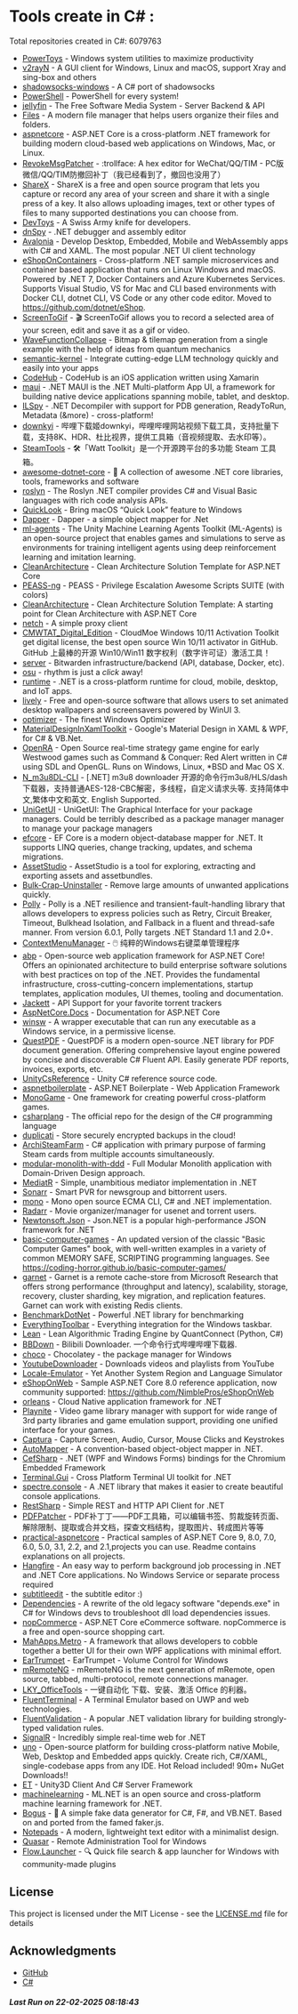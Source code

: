 # Tools create in C# : 

Total repositories created in C#: 6079763

- [PowerToys](https://github.com/microsoft/PowerToys) - Windows system utilities to maximize productivity
- [v2rayN](https://github.com/2dust/v2rayN) - A GUI client for Windows, Linux and macOS, support Xray and sing-box and others
- [shadowsocks-windows](https://github.com/shadowsocks/shadowsocks-windows) - A C# port of shadowsocks
- [PowerShell](https://github.com/PowerShell/PowerShell) - PowerShell for every system!
- [jellyfin](https://github.com/jellyfin/jellyfin) - The Free Software Media System - Server Backend & API
- [Files](https://github.com/files-community/Files) - A modern file manager that helps users organize their files and folders.
- [aspnetcore](https://github.com/dotnet/aspnetcore) - ASP.NET Core is a cross-platform .NET framework for building modern cloud-based web applications on Windows, Mac, or Linux.
- [RevokeMsgPatcher](https://github.com/huiyadanli/RevokeMsgPatcher) - :trollface: A hex editor for WeChat/QQ/TIM - PC版微信/QQ/TIM防撤回补丁（我已经看到了，撤回也没用了）
- [ShareX](https://github.com/ShareX/ShareX) - ShareX is a free and open source program that lets you capture or record any area of your screen and share it with a single press of a key. It also allows uploading images, text or other types of files to many supported destinations you can choose from.
- [DevToys](https://github.com/DevToys-app/DevToys) - A Swiss Army knife for developers.
- [dnSpy](https://github.com/dnSpy/dnSpy) - .NET debugger and assembly editor
- [Avalonia](https://github.com/AvaloniaUI/Avalonia) - Develop Desktop, Embedded, Mobile and WebAssembly apps with C# and XAML. The most popular .NET UI client technology
- [eShopOnContainers](https://github.com/dotnet-architecture/eShopOnContainers) - Cross-platform .NET sample microservices and container based application that runs on Linux Windows and macOS. Powered by .NET 7, Docker Containers and Azure Kubernetes Services. Supports Visual Studio, VS for Mac and CLI based environments with Docker CLI, dotnet CLI, VS Code or any other code editor. Moved to https://github.com/dotnet/eShop.
- [ScreenToGif](https://github.com/NickeManarin/ScreenToGif) - 🎬 ScreenToGif allows you to record a selected area of your screen, edit and save it as a gif or video.
- [WaveFunctionCollapse](https://github.com/mxgmn/WaveFunctionCollapse) - Bitmap & tilemap generation from a single example with the help of ideas from quantum mechanics
- [semantic-kernel](https://github.com/microsoft/semantic-kernel) - Integrate cutting-edge LLM technology quickly and easily into your apps
- [CodeHub](https://github.com/CodeHubApp/CodeHub) - CodeHub is an iOS application written using Xamarin
- [maui](https://github.com/dotnet/maui) - .NET MAUI is the .NET Multi-platform App UI, a framework for building native device applications spanning mobile, tablet, and desktop.
- [ILSpy](https://github.com/icsharpcode/ILSpy) - .NET Decompiler with support for PDB generation, ReadyToRun, Metadata (&more) - cross-platform!
- [downkyi](https://github.com/leiurayer/downkyi) - 哔哩下载姬downkyi，哔哩哔哩网站视频下载工具，支持批量下载，支持8K、HDR、杜比视界，提供工具箱（音视频提取、去水印等）。
- [SteamTools](https://github.com/BeyondDimension/SteamTools) - 🛠「Watt Toolkit」是一个开源跨平台的多功能 Steam 工具箱。
- [awesome-dotnet-core](https://github.com/thangchung/awesome-dotnet-core) - :honeybee: A collection of awesome .NET core libraries, tools, frameworks and software
- [roslyn](https://github.com/dotnet/roslyn) - The Roslyn .NET compiler provides C# and Visual Basic languages with rich code analysis APIs.
- [QuickLook](https://github.com/QL-Win/QuickLook) - Bring macOS “Quick Look” feature to Windows
- [Dapper](https://github.com/DapperLib/Dapper) - Dapper - a simple object mapper for .Net
- [ml-agents](https://github.com/Unity-Technologies/ml-agents) - The Unity Machine Learning Agents Toolkit (ML-Agents) is an open-source project that enables games and simulations to serve as environments for training intelligent agents using deep reinforcement learning and imitation learning.
- [CleanArchitecture](https://github.com/jasontaylordev/CleanArchitecture) - Clean Architecture Solution Template for ASP.NET Core
- [PEASS-ng](https://github.com/peass-ng/PEASS-ng) - PEASS - Privilege Escalation Awesome Scripts SUITE (with colors)
- [CleanArchitecture](https://github.com/ardalis/CleanArchitecture) - Clean Architecture Solution Template: A starting point for Clean Architecture with ASP.NET Core
- [netch](https://github.com/netchx/netch) - A simple proxy client
- [CMWTAT_Digital_Edition](https://github.com/TGSAN/CMWTAT_Digital_Edition) - CloudMoe Windows 10/11 Activation Toolkit get digital license, the best open source Win 10/11 activator in GitHub. GitHub 上最棒的开源 Win10/Win11 数字权利（数字许可证）激活工具！
- [server](https://github.com/bitwarden/server) - Bitwarden infrastructure/backend (API, database, Docker, etc).
- [osu](https://github.com/ppy/osu) - rhythm is just a *click* away!
- [runtime](https://github.com/dotnet/runtime) - .NET is a cross-platform runtime for cloud, mobile, desktop, and IoT apps.
- [lively](https://github.com/rocksdanister/lively) - Free and open-source software that allows users to set animated desktop wallpapers and screensavers powered by WinUI 3.
- [optimizer](https://github.com/hellzerg/optimizer) - The finest Windows Optimizer
- [MaterialDesignInXamlToolkit](https://github.com/MaterialDesignInXAML/MaterialDesignInXamlToolkit) - Google's Material Design in XAML & WPF, for C# & VB.Net. 
- [OpenRA](https://github.com/OpenRA/OpenRA) - Open Source real-time strategy game engine for early Westwood games such as Command & Conquer: Red Alert written in C# using SDL and OpenGL. Runs on Windows, Linux, *BSD and Mac OS X.
- [N_m3u8DL-CLI](https://github.com/nilaoda/N_m3u8DL-CLI) - [.NET] m3u8 downloader 开源的命令行m3u8/HLS/dash下载器，支持普通AES-128-CBC解密，多线程，自定义请求头等. 支持简体中文,繁体中文和英文. English Supported.
- [UniGetUI](https://github.com/marticliment/UniGetUI) - UniGetUI: The Graphical Interface for your package managers. Could be terribly described as a package manager manager to manage your package managers
- [efcore](https://github.com/dotnet/efcore) - EF Core is a modern object-database mapper for .NET. It supports LINQ queries, change tracking, updates, and schema migrations.
- [AssetStudio](https://github.com/Perfare/AssetStudio) - AssetStudio is a tool for exploring, extracting and exporting assets and assetbundles.
- [Bulk-Crap-Uninstaller](https://github.com/Klocman/Bulk-Crap-Uninstaller) - Remove large amounts of unwanted applications quickly.
- [Polly](https://github.com/App-vNext/Polly) - Polly is a .NET resilience and transient-fault-handling library that allows developers to express policies such as Retry, Circuit Breaker, Timeout, Bulkhead Isolation, and Fallback in a fluent and thread-safe manner. From version 6.0.1, Polly targets .NET Standard 1.1 and 2.0+.
- [ContextMenuManager](https://github.com/BluePointLilac/ContextMenuManager) - 🖱️ 纯粹的Windows右键菜单管理程序
- [abp](https://github.com/abpframework/abp) - Open-source web application framework for ASP.NET Core! Offers an opinionated architecture to build enterprise software solutions with best practices on top of the .NET. Provides the fundamental infrastructure, cross-cutting-concern implementations, startup templates, application modules, UI themes, tooling and documentation.
- [Jackett](https://github.com/Jackett/Jackett) - API Support for your favorite torrent trackers
- [AspNetCore.Docs](https://github.com/dotnet/AspNetCore.Docs) - Documentation for ASP.NET Core
- [winsw](https://github.com/winsw/winsw) - A wrapper executable that can run any executable as a Windows service, in a permissive license.
- [QuestPDF](https://github.com/QuestPDF/QuestPDF) - QuestPDF is a modern open-source .NET library for PDF document generation. Offering comprehensive layout engine powered by concise and discoverable C# Fluent API. Easily generate PDF reports, invoices, exports, etc.
- [UnityCsReference](https://github.com/Unity-Technologies/UnityCsReference) - Unity C# reference source code.
- [aspnetboilerplate](https://github.com/aspnetboilerplate/aspnetboilerplate) - ASP.NET Boilerplate - Web Application Framework
- [MonoGame](https://github.com/MonoGame/MonoGame) - One framework for creating powerful cross-platform games.
- [csharplang](https://github.com/dotnet/csharplang) - The official repo for the design of the C# programming language
- [duplicati](https://github.com/duplicati/duplicati) - Store securely encrypted backups in the cloud!
- [ArchiSteamFarm](https://github.com/JustArchiNET/ArchiSteamFarm) - C# application with primary purpose of farming Steam cards from multiple accounts simultaneously.
- [modular-monolith-with-ddd](https://github.com/kgrzybek/modular-monolith-with-ddd) - Full Modular Monolith application with Domain-Driven Design approach.
- [MediatR](https://github.com/jbogard/MediatR) - Simple, unambitious mediator implementation in .NET
- [Sonarr](https://github.com/Sonarr/Sonarr) - Smart PVR for newsgroup and bittorrent users.
- [mono](https://github.com/mono/mono) - Mono open source ECMA CLI, C# and .NET implementation.
- [Radarr](https://github.com/Radarr/Radarr) - Movie organizer/manager for usenet and torrent users.
- [Newtonsoft.Json](https://github.com/JamesNK/Newtonsoft.Json) - Json.NET is a popular high-performance JSON framework for .NET
- [basic-computer-games](https://github.com/coding-horror/basic-computer-games) - An updated version of the classic "Basic Computer Games" book, with well-written examples in a variety of common MEMORY SAFE, SCRIPTING programming languages. See https://coding-horror.github.io/basic-computer-games/
- [garnet](https://github.com/microsoft/garnet) - Garnet is a remote cache-store from Microsoft Research that offers strong performance (throughput and latency), scalability, storage, recovery, cluster sharding, key migration, and replication features. Garnet can work with existing Redis clients.
- [BenchmarkDotNet](https://github.com/dotnet/BenchmarkDotNet) - Powerful .NET library for benchmarking
- [EverythingToolbar](https://github.com/srwi/EverythingToolbar) - Everything integration for the Windows taskbar.
- [Lean](https://github.com/QuantConnect/Lean) - Lean Algorithmic Trading Engine by QuantConnect (Python, C#)
- [BBDown](https://github.com/nilaoda/BBDown) - Bilibili Downloader. 一个命令行式哔哩哔哩下载器.
- [choco](https://github.com/chocolatey/choco) - Chocolatey - the package manager for Windows
- [YoutubeDownloader](https://github.com/Tyrrrz/YoutubeDownloader) - Downloads videos and playlists from YouTube
- [Locale-Emulator](https://github.com/xupefei/Locale-Emulator) - Yet Another System Region and Language Simulator
- [eShopOnWeb](https://github.com/dotnet-architecture/eShopOnWeb) - Sample ASP.NET Core 8.0 reference application, now community supported: https://github.com/NimblePros/eShopOnWeb
- [orleans](https://github.com/dotnet/orleans) - Cloud Native application framework for .NET
- [Playnite](https://github.com/JosefNemec/Playnite) - Video game library manager with support for wide range of 3rd party libraries and game emulation support, providing one unified interface for your games.
- [Captura](https://github.com/MathewSachin/Captura) - Capture Screen, Audio, Cursor, Mouse Clicks and Keystrokes
- [AutoMapper](https://github.com/AutoMapper/AutoMapper) - A convention-based object-object mapper in .NET. 
- [CefSharp](https://github.com/cefsharp/CefSharp) - .NET (WPF and Windows Forms) bindings for the Chromium Embedded Framework
- [Terminal.Gui](https://github.com/gui-cs/Terminal.Gui) - Cross Platform Terminal UI toolkit for .NET
- [spectre.console](https://github.com/spectreconsole/spectre.console) - A .NET library that makes it easier to create beautiful console applications.
- [RestSharp](https://github.com/restsharp/RestSharp) - Simple REST and HTTP API Client for .NET
- [PDFPatcher](https://github.com/wmjordan/PDFPatcher) - PDF补丁丁——PDF工具箱，可以编辑书签、剪裁旋转页面、解除限制、提取或合并文档，探查文档结构，提取图片、转成图片等等
- [practical-aspnetcore](https://github.com/dodyg/practical-aspnetcore) - Practical samples of ASP.NET Core 9, 8.0, 7.0, 6.0, 5.0, 3.1, 2.2, and 2.1,projects you can use. Readme contains explanations on all projects.
- [Hangfire](https://github.com/HangfireIO/Hangfire) - An easy way to perform background job processing in .NET and .NET Core applications. No Windows Service or separate process required
- [subtitleedit](https://github.com/SubtitleEdit/subtitleedit) - the subtitle editor :)
- [Dependencies](https://github.com/lucasg/Dependencies) - A rewrite of the old legacy software "depends.exe" in C# for Windows devs to troubleshoot dll load dependencies issues.
- [nopCommerce](https://github.com/nopSolutions/nopCommerce) - ASP.NET Core eCommerce software. nopCommerce is a free and open-source shopping cart.
- [MahApps.Metro](https://github.com/MahApps/MahApps.Metro) - A framework that allows developers to cobble together a better UI for their own WPF applications with minimal effort.
- [EarTrumpet](https://github.com/File-New-Project/EarTrumpet) - EarTrumpet - Volume Control for Windows
- [mRemoteNG](https://github.com/mRemoteNG/mRemoteNG) - mRemoteNG is the next generation of mRemote, open source, tabbed, multi-protocol, remote connections manager.
- [LKY_OfficeTools](https://github.com/OdysseusYuan/LKY_OfficeTools) - 一键自动化 下载、安装、激活 Office 的利器。
- [FluentTerminal](https://github.com/felixse/FluentTerminal) - A Terminal Emulator based on UWP and web technologies.
- [FluentValidation](https://github.com/FluentValidation/FluentValidation) - A popular .NET validation library for building strongly-typed validation rules.
- [SignalR](https://github.com/SignalR/SignalR) - Incredibly simple real-time web for .NET
- [uno](https://github.com/unoplatform/uno) - Open-source platform for building cross-platform native Mobile, Web, Desktop and Embedded apps quickly.  Create rich, C#/XAML, single-codebase apps from any IDE. Hot Reload included! 90m+ NuGet Downloads!!
- [ET](https://github.com/egametang/ET) - Unity3D Client And C# Server Framework
- [machinelearning](https://github.com/dotnet/machinelearning) - ML.NET is an open source and cross-platform machine learning framework for .NET.
- [Bogus](https://github.com/bchavez/Bogus) - :card_index: A simple fake data generator for C#, F#, and VB.NET. Based on and ported from the famed faker.js.
- [Notepads](https://github.com/0x7c13/Notepads) - A modern, lightweight text editor with a minimalist design.
- [Quasar](https://github.com/quasar/Quasar) - Remote Administration Tool for Windows
- [Flow.Launcher](https://github.com/Flow-Launcher/Flow.Launcher) - :mag: Quick file search & app launcher for Windows with community-made plugins


## License

This project is licensed under the MIT License - see the [LICENSE.md](LICENSE.md) file for details

## Acknowledgments

- [GitHub](https://github.com)
- [C#](https://dotnet.microsoft.com/en-us/languages/csharp)


##### _Last Run on 22-02-2025 08:18:43_